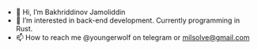 - 👋 Hi, I’m Bakhriddinov Jamoliddin
- 👀 I’m interested in back-end development. Currently programming in Rust.
- 📫 How to reach me @youngerwolf on telegram or milsolve@gmail.com

<!---
anqoVoube/anqoVoube is a ✨ special ✨ repository because its `README.md` (this file) appears on your GitHub profile.
You can click the Preview link to take a look at your changes.
--->
